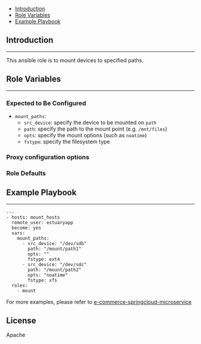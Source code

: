 * [Introduction](#1)
* [Role Variables](#2)
* [Example Playbook](#3)

## <a name="1">Introduction</a>
--------------

This ansible role is to mount devices to specified paths.

## <a name="2">Role Variables</a>
--------------

### Expected to Be Configured

* `mount_paths`:
  * `src_device`: specify the device to be mounted on `path`
  * `path`: specify the path to the mount point (e.g. `/mnt/files`)
  * `opts`: specify the mount options (such as `noatime`)
  * `fstype`: specify the filesystem type

### Proxy configuration options

### Role Defaults

## <a name="3">Example Playbook</a>
----------------

```
---
- hosts: mount_hosts 
  remote_user: estuaryapp
  become: yes
  vars:
    mount_paths:
      - src_device: "/dev/sdb"
        path: "/mount/path1"
        opts: ""
        fstype: ext4
      - src_device: "/dev/sdc"
        path: "/mount/path2"
        opts: "noatime"
        fstype: xfs
  roles:
    - mount

```    

For more examples, please refer to [e-commerce-springcloud-microservice](https://github.com/open-estuary/appbenchmark/tree/master/apps/e-commerce-solutions/e-commerce-springcloud-microservice)

License
-------

Apache

